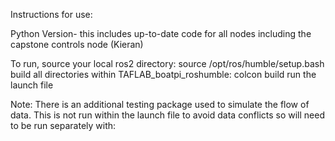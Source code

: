 Instructions for use:

Python Version- this includes up-to-date code for all nodes including the capstone controls node (Kieran)

To run, source your local ros2 directory: source /opt/ros/humble/setup.bash
build all directories within TAFLAB\_boatpi\_roshumble: colcon build
run the launch file


Note: There is an additional testing package used to simulate the flow of data. This is not run within the launch file to avoid data conflicts so will need to be run separately with:

